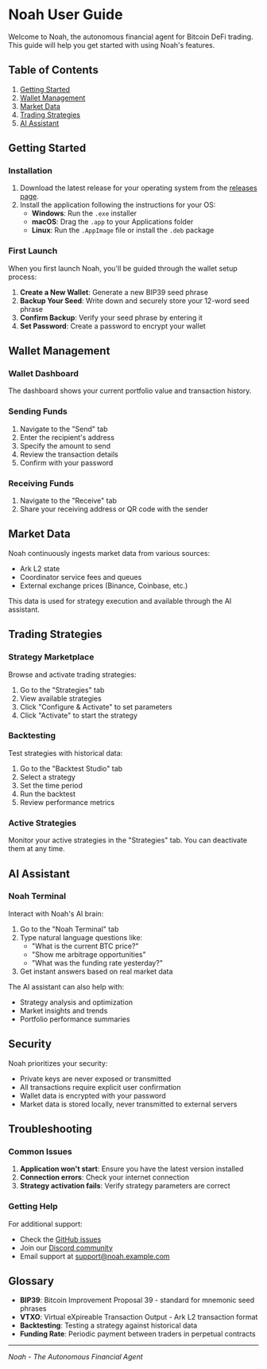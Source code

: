 # Noah User Guide

Welcome to Noah, the autonomous financial agent for Bitcoin DeFi trading. This guide will help you get started with using Noah's features.

## Table of Contents

1. [Getting Started](#getting-started)
2. [Wallet Management](#wallet-management)
3. [Market Data](#market-data)
4. [Trading Strategies](#trading-strategies)
5. [AI Assistant](#ai-assistant)

## Getting Started

### Installation

1. Download the latest release for your operating system from the [releases page](https://github.com/afeezaziz/Noah/releases).
2. Install the application following the instructions for your OS:
   - **Windows**: Run the `.exe` installer
   - **macOS**: Drag the `.app` to your Applications folder
   - **Linux**: Run the `.AppImage` file or install the `.deb` package

### First Launch

When you first launch Noah, you'll be guided through the wallet setup process:

1. **Create a New Wallet**: Generate a new BIP39 seed phrase
2. **Backup Your Seed**: Write down and securely store your 12-word seed phrase
3. **Confirm Backup**: Verify your seed phrase by entering it
4. **Set Password**: Create a password to encrypt your wallet

## Wallet Management

### Wallet Dashboard

The dashboard shows your current portfolio value and transaction history.

### Sending Funds

1. Navigate to the "Send" tab
2. Enter the recipient's address
3. Specify the amount to send
4. Review the transaction details
5. Confirm with your password

### Receiving Funds

1. Navigate to the "Receive" tab
2. Share your receiving address or QR code with the sender

## Market Data

Noah continuously ingests market data from various sources:

- Ark L2 state
- Coordinator service fees and queues
- External exchange prices (Binance, Coinbase, etc.)

This data is used for strategy execution and available through the AI assistant.

## Trading Strategies

### Strategy Marketplace

Browse and activate trading strategies:

1. Go to the "Strategies" tab
2. View available strategies
3. Click "Configure & Activate" to set parameters
4. Click "Activate" to start the strategy

### Backtesting

Test strategies with historical data:

1. Go to the "Backtest Studio" tab
2. Select a strategy
3. Set the time period
4. Run the backtest
5. Review performance metrics

### Active Strategies

Monitor your active strategies in the "Strategies" tab. You can deactivate them at any time.

## AI Assistant

### Noah Terminal

Interact with Noah's AI brain:

1. Go to the "Noah Terminal" tab
2. Type natural language questions like:
   - "What is the current BTC price?"
   - "Show me arbitrage opportunities"
   - "What was the funding rate yesterday?"
3. Get instant answers based on real market data

The AI assistant can also help with:
- Strategy analysis and optimization
- Market insights and trends
- Portfolio performance summaries

## Security

Noah prioritizes your security:

- Private keys are never exposed or transmitted
- All transactions require explicit user confirmation
- Wallet data is encrypted with your password
- Market data is stored locally, never transmitted to external servers

## Troubleshooting

### Common Issues

1. **Application won't start**: Ensure you have the latest version installed
2. **Connection errors**: Check your internet connection
3. **Strategy activation fails**: Verify strategy parameters are correct

### Getting Help

For additional support:
- Check the [GitHub issues](https://github.com/afeezaziz/Noah/issues)
- Join our [Discord community](https://discord.gg/example)
- Email support at support@noah.example.com

## Glossary

- **BIP39**: Bitcoin Improvement Proposal 39 - standard for mnemonic seed phrases
- **VTXO**: Virtual eXpireable Transaction Output - Ark L2 transaction format
- **Backtesting**: Testing a strategy against historical data
- **Funding Rate**: Periodic payment between traders in perpetual contracts

---
*Noah - The Autonomous Financial Agent*